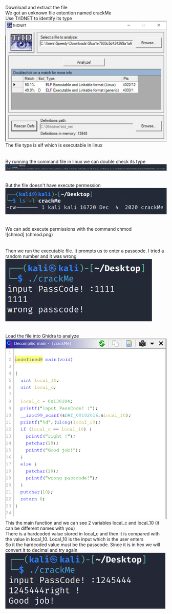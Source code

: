 Download and extract the file  
We got an unknown file extention named crackMe   
Use TrIDNET to identify its type  
![TrIDNET](TrIDNET.png)  
The file type is elf which is executable in linux  
<br><br>
By running the command file in linux we can double check its type  
![file](file.png)  
<br><br>
But the file doesn't have execute permession  
![ls](ls.png)  
<br><br>
We can add execute permissions with the command chmod  
![chmod] (chmod.png)  
<br><br>
Then we run the executable file. It prompts us to enter a passcode. I tried a random number and it was wrong  
![wrong](wrong.png)  
<br><br>
Load the file into Ghidra to analyze  
![ghidra](ghidra.png)  
This the main function and we can see 2 variables local_c and local_10 (it can be different names with you)  
There is a hardcoded value stored in local_c and then it is compared with the value in local_10. Local_10 is the input which is the user enters  
So it the hardcoded value must be the passcode. Since it is in hex we will convert it to decimal and try again  
![correct](correct.png)
